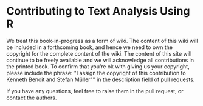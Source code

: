 # Contributing to Text Analysis Using R

We treat this book-in-progress as a form of wiki. The content of this wiki will be included in a forthcoming book, and hence we need to own the copyright for the complete content of the wiki. The content of this site will continue to be freely available and we will acknowledge all contributions in the printed book.
To confirm that you’re ok with giving us your copyright, please include the phrase: "I assign the copyright of this contribution to Kenneth Benoit and Stefan Müller"" in the description field of pull requests.

If you have any questions, feel free to raise them in the pull request, or contact the authors.
